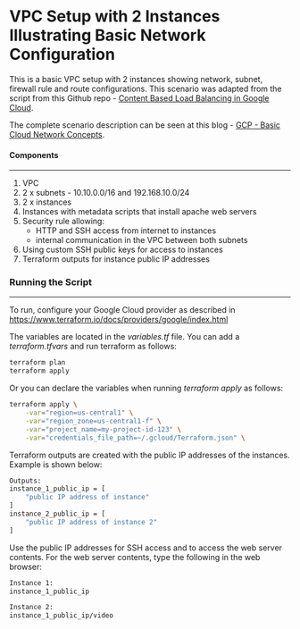 # VPC Setup with 2 Instances Illustrating Basic Network Configuration

This is a basic VPC setup with 2 instances showing network, subnet, firewall rule and route configurations. This scenario was adapted from the script from this Github repo - [Content Based Load Balancing in Google Cloud].

The complete scenario description can be seen at this blog - [GCP - Basic Cloud Network Concepts].

#### Components
---
  1. VPC
  2. 2 x subnets - 10.10.0.0/16 and 192.168.10.0/24
  3. 2 x instances
  4. Instances with metadata scripts that install apache web servers
  5. Security rule allowing:
      - HTTP and SSH access from internet to instances
      - internal communication in the VPC between both subnets
  6. Using custom SSH public keys for access to instances
  7. Terraform outputs for instance public IP addresses

### Running the Script
---
To run, configure your Google Cloud provider as described in https://www.terraform.io/docs/providers/google/index.html

The variables are located in the *variables.tf* file. You can add a *terraform.tfvars* and run terraform as follows:
```sh
terraform plan
terraform apply
```

Or you can declare the variables when running *terraform apply* as follows:
```sh
terraform apply \
	-var="region=us-central1" \
	-var="region_zone=us-central1-f" \
	-var="project_name=my-project-id-123" \
	-var="credentials_file_path=~/.gcloud/Terraform.json" \
```

Terraform outputs are created with the public IP addresses of the instances. Example is shown below:

```sh
Outputs:
instance_1_public_ip = [
    "public IP address of instance"
]
instance_2_public_ip = [
    "public IP address of instance 2"
]
```

Use the public IP addresses for SSH access and to access the web server contents. For the web server contents, type the following in the web browser:
```sh
Instance 1:
instance_1_public_ip

Instance 2:
instance_1_public_ip/video
```

   [Content Based Load Balancing in Google Cloud]: <https://github.com/terraform-providers/terraform-provider-google/tree/master/examples/content-based-load-balancing>
   [GCP - Basic Cloud Network Concepts]: http://www.cloudnetworkthings.com/index.php/cloud-network/25-gcp-vpc
